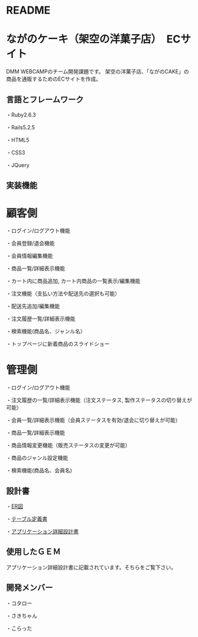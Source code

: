 # README

# ながのケーキ（架空の洋菓子店）　ECサイト

DMM WEBCAMPのチーム開発課題です。
架空の洋菓子店、「ながのCAKE」の商品を通販するためのECサイトを作成。

## 言語とフレームワーク

・Ruby2.6.3

・Rails5.2.5

・HTML5

・CSS3

・JQuery

## 実装機能

# 顧客側

・ログイン/ログアウト機能

・会員登録/退会機能

・会員情報編集機能

・商品一覧/詳細表示機能

・カート内に商品追加, カート内商品の一覧表示/編集機能

・注文機能（支払い方法や配送先の選択も可能）

・配送先追加/編集機能

・注文履歴一覧/詳細表示機能

・検索機能(商品名、ジャンル名）

・トップページに新着商品のスライドショー

# 管理側

・ログイン/ログアウト機能

・注文履歴の一覧/詳細表示機能（注文ステータス, 製作ステータスの切り替えが可能）

・会員一覧/詳細表示機能（会員ステータスを有効/退会に切り替えが可能）

・商品一覧/詳細表示機能

・商品情報変更機能（販売ステータスの変更が可能）

・商品のジャンル設定機能

・検索機能(商品名、会員名)

## 設計書

・[ER図](https://drive.google.com/file/d/1IbyPGCk2siHkmQt4jBJP5Kuc8kXtVXTE/view?usp=sharing)

・[テーブル定義書](https://docs.google.com/spreadsheets/d/1iNoNXIcsJTD_kl_qf5sezRr--MVeVWH6-S-16xKXfM4/edit?usp=sharing)

・[アプリケーション詳細設計書](https://docs.google.com/spreadsheets/d/1r-I4kXwQeD4dzZJxoERVGLu1N-LLFZo7-P0Km8EUfzI/edit?usp=sharing)

## 使用したＧＥＭ

アプリケーション詳細設計書に記載されています。そちらをご覧下さい。

## 開発メンバー

・コタロー

・さきちゃん

・こらった
